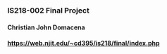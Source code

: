 ### IS218-002 Final Project

#### Christian John Domacena 
#### https://web.njit.edu/~cd395/is218/final/index.php